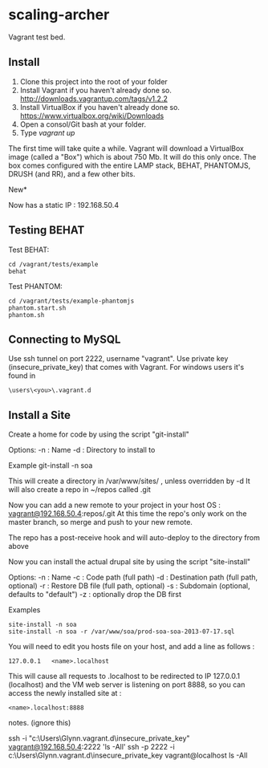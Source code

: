 scaling-archer
==============

Vagrant test bed.

Install
-------

1. Clone this project into the root of your <projects> folder
2. Install Vagrant if you haven't already done so.	http://downloads.vagrantup.com/tags/v1.2.2
3. Install VirtualBox if you haven't already done so.	https://www.virtualbox.org/wiki/Downloads
4. Open a consol/Git bash at your <projects> folder.
5. Type _vagrant up<enter>_

The first time will take quite a while. Vagrant will download a VirtualBox image (called a "Box") which is about 750 Mb. It will do this only once.
The box comes configured with the entire LAMP stack, BEHAT, PHANTOMJS, DRUSH (and RR), and a few other bits.

New* 

Now has a static IP : 192.168.50.4 


Testing BEHAT
--------------
Test BEHAT:
	
	cd /vagrant/tests/example	
	behat 

Test PHANTOM:
	
	cd /vagrant/tests/example-phantomjs
	phantom.start.sh	
	phantom.sh 


Connecting to MySQL
-------------------
Use ssh tunnel on port 2222, username "vagrant".
Use private key (insecure_private_key) that comes with Vagrant. For windows users it's found in 

	\users\<you>\.vagrant.d


Install a Site
--------------

Create a home for code by using the script "git-install"

Options:
-n : Name
-d : Directory to install to

Example
	git-install -n soa

This will create a directory in /var/www/sites/<name> , unless overridden by -d
It will also create a repo in ~/repos called <name>.git

Now you can add a new remote to your project in your host OS : vagrant@192.168.50.4:repos/<name>.git
At this time the repo's only work on the master branch, so merge and push to your new remote.

The repo has a post-receive hook and will auto-deploy to the directory from above

Now you can install the actual drupal site by using the script "site-install"

Options:
-n : Name
-c : Code path (full path)
-d : Destination path (full path, optional)
-r : Restore DB file (full path, optional)
-s : Subdomain (optional, defaults to "default")
-z : optionally drop the DB first

Examples

	site-install -n soa
	site-install -n soa -r /var/www/soa/prod-soa-soa-2013-07-17.sql 
	
You will need to edit you hosts file on your host, and add a line as follows :

	127.0.0.1	<name>.localhost

This will cause all requests to <name>.localhost to be redirected to IP 127.0.0.1 (localhost)
and the VM web server is listening on port 8888, so you can access the newly installed site at :

	<name>.localhost:8888
	

	
notes. (ignore this)
	
ssh -i "c:\Users\Glynn\.vagrant.d\insecure_private_key" vagrant@192.168.50.4:2222 'ls -All'
ssh -p 2222 -i c:\Users\Glynn\.vagrant.d\insecure_private_key vagrant@localhost ls -All
